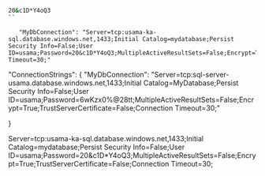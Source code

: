 ```bash
20&c1D*Y4oQ3
``
```

       "MyDbConnection": "Server=tcp:usama-ka-sql.database.windows.net,1433;Initial Catalog=mydatabase;Persist Security Info=False;User ID=usama;Password=20&c1D*Y4oQ3;MultipleActiveResultSets=False;Encrypt=True;TrustServerCertificate=False;Connection Timeout=30;"

"ConnectionStrings": {
"MyDbConnection": "Server=tcp:sql-server-usama.database.windows.net,1433;Initial Catalog=MyDatabase;Persist Security Info=False;User ID=usama;Password=6wKzx0%@28tt;MultipleActiveResultSets=False;Encrypt=True;TrustServerCertificate=False;Connection Timeout=30;"

}

Server=tcp:usama-ka-sql.database.windows.net,1433;Initial Catalog=mydatabase;Persist Security Info=False;User ID=usama;Password=20&c1D\*Y4oQ3;MultipleActiveResultSets=False;Encrypt=True;TrustServerCertificate=False;Connection Timeout=30;
